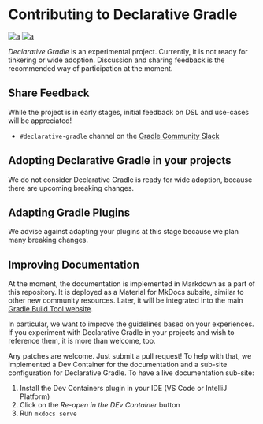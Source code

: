 # Contributing to Declarative Gradle

[![a](https://img.shields.io/badge/slack-%23declarative_gradle-brightgreen?style=flat&logo=slack)](https://gradle.org/slack-invite)
[![a](https://img.shields.io/badge/Roadmap-Public-brightgreen?style=flat)](../ROADMAP.md)

_Declarative Gradle_ is an experimental project.
Currently, it is not ready for tinkering or wide adoption.
Discussion and sharing feedback is the recommended way of participation at the moment.

## Share Feedback

While the project is in early stages,
initial feedback on DSL and use-cases will be appreciated!

- `#declarative-gradle` channel on the [Gradle Community Slack](https://gradle.org/slack-invite)

## Adopting Declarative Gradle in your projects

We do not consider Declarative Gradle is ready for wide adoption,
because there are upcoming breaking changes.

## Adapting Gradle Plugins

We advise against adapting your plugins at this stage
because we plan many breaking changes.

## Improving Documentation

At the moment, the documentation is implemented in Markdown as a part of this repository.
It is deployed as a Material for MkDocs subsite,
similar to other new community resources.
Later, it will be integrated into the main [Gradle Build Tool website](https://gradle.org/).

In particular, we want to improve the guidelines based on your experiences.
If you experiment with Declarative Gradle in your projects and wish to reference them,
it is more than welcome, too.

Any patches are welcome. Just submit a pull request!
To help with that, we implemented a Dev Container for the documentation
and a sub-site configuration for Declarative Gradle.
To have a live documentation sub-site:

1. Install the Dev Containers plugin in your IDE (VS Code or IntelliJ Platform)
2. Click on the _Re-open in the DEv Container_ button
3. Run `mkdocs serve`
